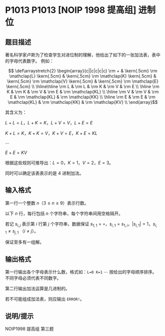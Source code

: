 # P1013 P1013 [NOIP 1998 提高组] 进制位

## 题目描述

著名科学家卢斯为了检查学生对进位制的理解，他给出了如下的一张加法表，表中的字母代表数字。 例如：

$$
\def\arraystretch{2}
\begin{array}{c||c|c|c|c}
\rm +  & \kern{.5cm} \rm \mathclap{L} \kern{.5cm}  &  \kern{.5cm} \rm \mathclap{K} \kern{.5cm} &  \kern{.5cm} \rm \mathclap{V} \kern{.5cm} & \kern{.5cm} \rm \mathclap{E} \kern{.5cm} \\ \hline\hline
\rm L  &  \rm L  &  \rm K  &  \rm V  & \rm E  \\ \hline
\rm K  &  \rm K  &  \rm V  &  \rm E  & \rm \mathclap{KL} \\ \hline
\rm V  &  \rm V  &  \rm E  &  \rm \mathclap{KL} & \rm \mathclap{KK} \\ \hline
\rm E  &  \rm E  &  \rm \mathclap{KL} &  \rm \mathclap{KK} & \rm \mathclap{KV} \\
\end{array}$$

其含义为：

$L+L=L$，$L+K=K$，$L+V=V$，$L+E=E$

$K+L=K$，$K+K=V$，$K+V=E$，$K+E=KL$    

$\cdots$

$E+E=KV$    

根据这些规则可推导出：$L=0$，$K=1$，$V=2$，$E=3$。

同时可以确定该表表示的是 $4$ 进制加法。

## 输入格式

第一行一个整数 $n$（$3\le n\le9$）表示行数。

以下 $n$ 行，每行包括 $n$ 个字符串，每个字符串间用空格隔开。

若记 $s_{i,j}$ 表示第 $i$ 行第 $j$ 个字符串，数据保证 $s_{1,1}=\texttt +$，$s_{i,1}=s_{1,i}$，$|s_{i,1}|=1$，$s_{i,1}\ne s_{j,1}$ （$i\ne j$）。

保证至多有一组解。

## 输出格式

第一行输出各个字母表示什么数，格式如：`L=0 K=1` $\cdots$ 按给出的字母顺序排序。不同字母必须代表不同数字。

第二行输出加法运算是几进制的。

若不可能组成加法表，则应输出 `ERROR!`。

## 说明/提示

NOIP1998 提高组 第三题
